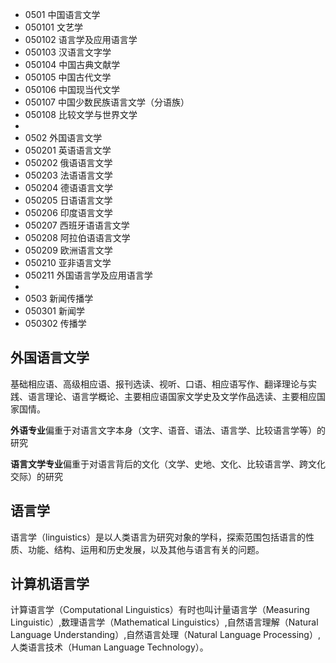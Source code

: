 * 0501 中国语言文学
* 050101 文艺学
* 050102 语言学及应用语言学
* 050103 汉语言文字学
* 050104 中国古典文献学
* 050105 中国古代文学
* 050106 中国现当代文学
* 050107 中国少数民族语言文学（分语族）
* 050108 比较文学与世界文学
* 
* 0502 外国语言文学
* 050201 英语语言文学
* 050202 俄语语言文学
* 050203 法语语言文学
* 050204 德语语言文学
* 050205 日语语言文学
* 050206 印度语言文学
* 050207 西班牙语语言文学
* 050208 阿拉伯语语言文学
* 050209 欧洲语言文学
* 050210 亚非语言文学
* 050211 外国语言学及应用语言学
* 
* 0503 新闻传播学
* 050301 新闻学
* 050302 传播学

## 外国语言文学
基础相应语、高级相应语、报刊选读、视听、口语、相应语写作、翻译理论与实践、语言理论、语言学概论、主要相应语国家文学史及文学作品选读、主要相应国家国情。

**外语专业**偏重于对语言文字本身（文字、语音、语法、语言学、比较语言学等）的研究

**语言文学专业**偏重于对语言背后的文化（文学、史地、文化、比较语言学、跨文化交际）的研究

## 语言学
语言学（linguistics）是以人类语言为研究对象的学科，探索范围包括语言的性质、功能、结构、运用和历史发展，以及其他与语言有关的问题。

## 计算机语言学
计算语言学（Computational Linguistics）有时也叫计量语言学（Measuring Linguistic）,数理语言学（Mathematical Linguistics）,自然语言理解（Natural Language Understanding）,自然语言处理（Natural Language Processing）,人类语言技术（Human Language Technology）。